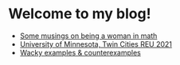 # Welcome to my blog!

* [Some musings on being a woman in math](WIM.md)
* [University of Minnesota, Twin Cities REU 2021](UMNblog.md)
* [Wacky examples & counterexamples](examples.md)
